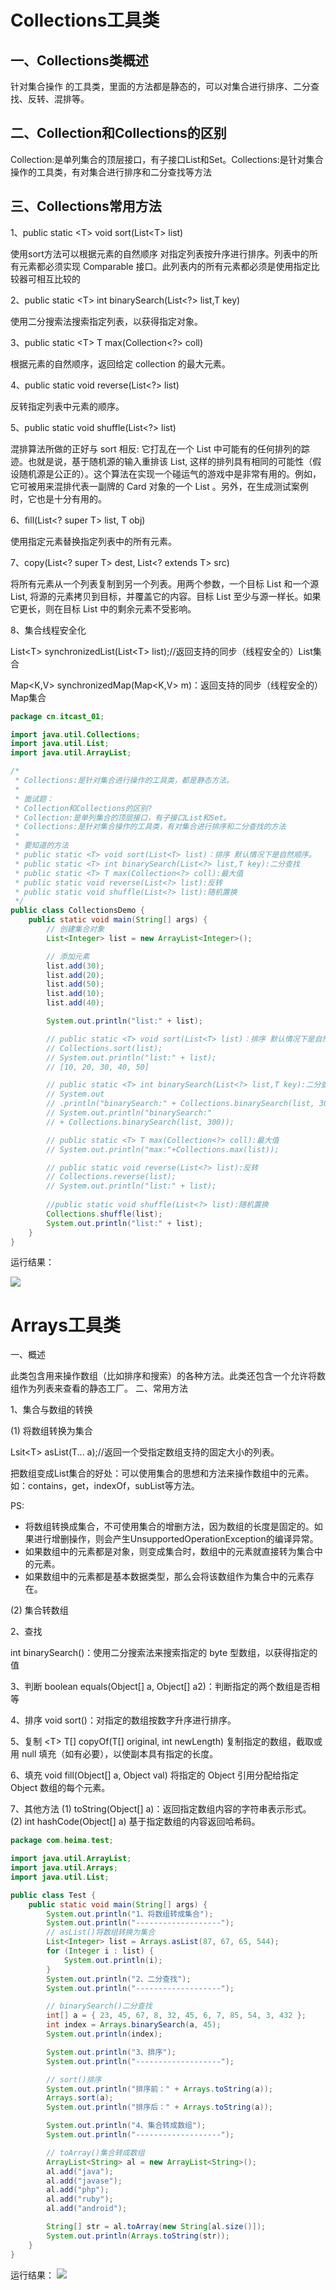 # Collections工具类

## 一、Collections类概述

针对集合操作 的工具类，里面的方法都是静态的，可以对集合进行排序、二分查找、反转、混排等。

## 二、Collection和Collections的区别

Collection:是单列集合的顶层接口，有子接口List和Set。Collections:是针对集合操作的工具类，有对集合进行排序和二分查找等方法

## 三、Collections常用方法

1、public static &lt;T> void sort(List&lt;T> list)

使用sort方法可以根据元素的自然顺序 对指定列表按升序进行排序。列表中的所有元素都必须实现 Comparable 接口。此列表内的所有元素都必须是使用指定比较器可相互比较的 

2、public static &lt;T> int binarySearch(List&lt;?> list,T key)

使用二分搜索法搜索指定列表，以获得指定对象。

3、public static &lt;T> T max(Collection&lt;?> coll)

根据元素的自然顺序，返回给定 collection 的最大元素。

4、public static void reverse(List&lt;?> list)

反转指定列表中元素的顺序。

5、public static void shuffle(List&lt;?> list)

混排算法所做的正好与 sort 相反: 它打乱在一个 List 中可能有的任何排列的踪迹。也就是说，基于随机源的输入重排该 List, 这样的排列具有相同的可能性（假设随机源是公正的）。这个算法在实现一个碰运气的游戏中是非常有用的。例如，它可被用来混排代表一副牌的 Card 对象的一个 List 。另外，在生成测试案例时，它也是十分有用的。

6、fill(List&lt;? super T> list, T obj)

使用指定元素替换指定列表中的所有元素。

7、copy(List&lt;? super T> dest, List&lt;? extends T> src) 

将所有元素从一个列表复制到另一个列表。用两个参数，一个目标 List 和一个源 List, 将源的元素拷贝到目标，并覆盖它的内容。目标 List 至少与源一样长。如果它更长，则在目标 List 中的剩余元素不受影响。 

8、集合线程安全化

List&lt;T> synchronizedList(List&lt;T> list);//返回支持的同步（线程安全的）List集合

Map&lt;K,V> synchronizedMap(Map&lt;K,V> m)：返回支持的同步（线程安全的）Map集合

```java
package cn.itcast_01;

import java.util.Collections;
import java.util.List;
import java.util.ArrayList;

/*
 * Collections:是针对集合进行操作的工具类，都是静态方法。
 * 
 * 面试题：
 * Collection和Collections的区别?
 * Collection:是单列集合的顶层接口，有子接口List和Set。
 * Collections:是针对集合操作的工具类，有对集合进行排序和二分查找的方法
 * 
 * 要知道的方法
 * public static <T> void sort(List<T> list)：排序 默认情况下是自然顺序。
 * public static <T> int binarySearch(List<?> list,T key):二分查找
 * public static <T> T max(Collection<?> coll):最大值
 * public static void reverse(List<?> list):反转
 * public static void shuffle(List<?> list):随机置换
 */
public class CollectionsDemo {
	public static void main(String[] args) {
		// 创建集合对象
		List<Integer> list = new ArrayList<Integer>();

		// 添加元素
		list.add(30);
		list.add(20);
		list.add(50);
		list.add(10);
		list.add(40);

		System.out.println("list:" + list);

		// public static <T> void sort(List<T> list)：排序 默认情况下是自然顺序。
		// Collections.sort(list);
		// System.out.println("list:" + list);
		// [10, 20, 30, 40, 50]

		// public static <T> int binarySearch(List<?> list,T key):二分查找
		// System.out
		// .println("binarySearch:" + Collections.binarySearch(list, 30));
		// System.out.println("binarySearch:"
		// + Collections.binarySearch(list, 300));

		// public static <T> T max(Collection<?> coll):最大值
		// System.out.println("max:"+Collections.max(list));

		// public static void reverse(List<?> list):反转
		// Collections.reverse(list);
		// System.out.println("list:" + list);
		
		//public static void shuffle(List<?> list):随机置换
		Collections.shuffle(list);
		System.out.println("list:" + list);
	}
}
```

运行结果：

![](http://img.blog.csdn.net/20150828214536645)

# Arrays工具类  

一、概述

 此类包含用来操作数组（比如排序和搜索）的各种方法。此类还包含一个允许将数组作为列表来查看的静态工厂。 
二、常用方法

1、集合与数组的转换

(1) 将数组转换为集合

Lsit&lt;T>  asList(T... a);//返回一个受指定数组支持的固定大小的列表。
  
把数组变成List集合的好处：可以使用集合的思想和方法来操作数组中的元素。如：contains，get，indexOf，subList等方法。

PS:

- 将数组转换成集合，不可使用集合的增删方法，因为数组的长度是固定的。如果进行增删操作，则会产生UnsupportedOperationException的编译异常。
- 如果数组中的元素都是对象，则变成集合时，数组中的元素就直接转为集合中的元素。
- 如果数组中的元素都是基本数据类型，那么会将该数组作为集合中的元素存在。

(2) 集合转数组
 

2、查找

int binarySearch()：使用二分搜索法来搜索指定的 byte 型数组，以获得指定的值

3、判断
boolean equals(Object[] a, Object[] a2)：判断指定的两个数组是否相等

4、排序
void sort()：对指定的数组按数字升序进行排序。
 
5、复制
&lt;T> T[] copyOf(T[] original, int newLength) 
复制指定的数组，截取或用 null 填充（如有必要），以使副本具有指定的长度。

6、填充
 void  fill(Object[] a, Object val) 将指定的 Object 引用分配给指定 Object 数组的每个元素。
 
7、其他方法
(1) toString(Object[] a)：返回指定数组内容的字符串表示形式。
(2) int hashCode(Object[] a) 基于指定数组的内容返回哈希码。

```java
package com.heima.test;

import java.util.ArrayList;
import java.util.Arrays;
import java.util.List;

public class Test {
	public static void main(String[] args) {
		System.out.println("1、将数组转成集合");
		System.out.println("-------------------");
		// asList()将数组转换为集合
		List<Integer> list = Arrays.asList(87, 67, 65, 544);
		for (Integer i : list) {
			System.out.println(i);
		}
		System.out.println("2、二分查找");
		System.out.println("-------------------");

		// binarySearch()二分查找
		int[] a = { 23, 45, 67, 8, 32, 45, 6, 7, 85, 54, 3, 432 };
		int index = Arrays.binarySearch(a, 45);
		System.out.println(index);

		System.out.println("3、排序");
		System.out.println("-------------------");

		// sort()排序
		System.out.println("排序前：" + Arrays.toString(a));
		Arrays.sort(a);
		System.out.println("排序后：" + Arrays.toString(a));

		System.out.println("4、集合转成数组");
		System.out.println("-------------------");

		// toArray()集合转成数组
		ArrayList<String> al = new ArrayList<String>();
		al.add("java");
		al.add("javase");
		al.add("php");
		al.add("ruby");
		al.add("android");

		String[] str = al.toArray(new String[al.size()]);
		System.out.println(Arrays.toString(str));
	}
}
```
运行结果：
![](http://img.blog.csdn.net/20150829000616251)